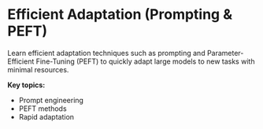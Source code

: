 # Efficient Adaptation (Prompting & PEFT)

Learn efficient adaptation techniques such as prompting and Parameter-Efficient Fine-Tuning (PEFT) to quickly adapt large models to new tasks with minimal resources.

**Key topics:**
- Prompt engineering
- PEFT methods
- Rapid adaptation 